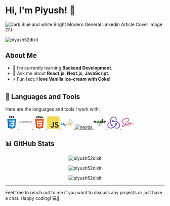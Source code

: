 # Hi, I'm Piyush! 👋

![Dark Blue and white Bright Modern General Linkedin Article Cover Image (11)](https://github.com/piyush52dixit/piyush52dixit/assets/138889876/7fba35fb-9087-4c3d-9c67-fd4ae9da59d9)

<p align="left"> 
  <img src="https://komarev.com/ghpvc/?username=piyush52dixit&label=Profile%20views&color=0e75b6&style=flat" alt="piyush52dixit" /> 
</p>

## About Me

- 🌱 I’m currently learning **Backend Development**.
- 💬 Ask me about **React.js**, **Next.js**, **JavaScript**.
- ⚡ Fun fact: **I love Vanilla Ice-cream with Coke**!

## 🚀 Languages and Tools

Here are the languages and tools I work with:

<p align="left">
  <a href="https://www.w3schools.com/css/" target="_blank" rel="noreferrer"> 
    <img src="https://raw.githubusercontent.com/devicons/devicon/master/icons/css3/css3-original-wordmark.svg" alt="css3" width="40" height="40"/>
  </a>
  <a href="https://expressjs.com" target="_blank" rel="noreferrer"> 
    <img src="https://raw.githubusercontent.com/devicons/devicon/master/icons/express/express-original-wordmark.svg" alt="express" width="40" height="40"/>
  </a>
  <a href="https://www.w3.org/html/" target="_blank" rel="noreferrer"> 
    <img src="https://raw.githubusercontent.com/devicons/devicon/master/icons/html5/html5-original-wordmark.svg" alt="html5" width="40" height="40"/>
  </a>
  <a href="https://developer.mozilla.org/en-US/docs/Web/JavaScript" target="_blank" rel="noreferrer"> 
    <img src="https://raw.githubusercontent.com/devicons/devicon/master/icons/javascript/javascript-original.svg" alt="javascript" width="40" height="40"/>
  </a>
  <a href="https://www.mysql.com/" target="_blank" rel="noreferrer"> 
    <img src="https://raw.githubusercontent.com/devicons/devicon/master/icons/mysql/mysql-original-wordmark.svg" alt="mysql" width="40" height="40"/>
  </a>
  <a href="https://nextjs.org/" target="_blank" rel="noreferrer"> 
    <img src="https://cdn.worldvectorlogo.com/logos/nextjs-2.svg" alt="nextjs" width="40" height="40"/>
  </a>
  <a href="https://nodejs.org" target="_blank" rel="noreferrer"> 
    <img src="https://raw.githubusercontent.com/devicons/devicon/master/icons/nodejs/nodejs-original-wordmark.svg" alt="nodejs" width="40" height="40"/>
  </a>
  <a href="https://redux.js.org" target="_blank" rel="noreferrer"> 
    <img src="https://raw.githubusercontent.com/devicons/devicon/master/icons/redux/redux-original.svg" alt="redux" width="40" height="40"/>
  </a>
  <a href="https://sass-lang.com" target="_blank" rel="noreferrer"> 
    <img src="https://raw.githubusercontent.com/devicons/devicon/master/icons/sass/sass-original.svg" alt="sass" width="40" height="40"/>
  </a>
</p>

## 📊 GitHub Stats

<p align="center">
  <img src="https://github-readme-stats.vercel.app/api?username=piyush52dixit&show_icons=true&locale=en" alt="piyush52dixit" />
</p>

<p align="center">
  <img src="https://github-readme-streak-stats.herokuapp.com/?user=piyush52dixit&" alt="piyush52dixit" />
</p>

<p align="center">
  <img src="https://github-readme-stats.vercel.app/api/top-langs?username=piyush52dixit&show_icons=true&locale=en&layout=compact" alt="piyush52dixit" />
</p>

---

Feel free to reach out to me if you want to discuss any projects or just have a chat. Happy coding! 💻🚀
